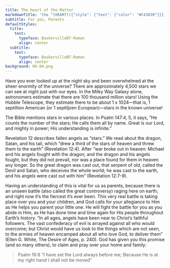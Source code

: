 ```yaml
---
title: The heart of the Matter
markdownTitle: 'the ^[HEART]({"style": {"text": {"color": "#C43839"}}}) of the ^[MATTER]({"style": {"text": {"color": "#006EB6"}}})'
subtitle: For you, Parents
defaultStyles:
  title:
    text:
      typeface: BaskervilleBT-Roman
      align: center
  subtitle:
    text:
      typeface: BaskervilleBT-Roman
      align: center
background: 06-04.png
---
```


Have you ever looked up at the night sky and been overwhelmed at the sheer enormity of the universe? There are approximately 4,500 stars we can see at night just with our eyes. In the Milky Way Galaxy alone, astronomers estimate that there are 100 thousand million stars! Using the Hubble Telescope, they estimate there to be about 1 x 1024—that is, 1 septillion American (or 1 septiljoen European)—stars in the known universe! 

The Bible mentions stars in various places. In Psalm 147:4, 5, it says, “He counts the number of the stars; He calls them all by name. Great is our Lord, and mighty in power; His understanding is infinite.”

Revelation 12 describes fallen angels as “stars.” We read about the dragon, Satan, and his tail, which “drew a third of the stars of heaven and threw them to the earth” (Revelation 12:4). After “war broke out in heaven: Michael and his angels fought with the dragon; and the dragon and his angels fought, but they did not prevail, nor was a place found for them in heaven any longer. So the great dragon was cast out, that serpent of old, called the Devil and Satan, who deceives the whole world; he was cast to the earth, and his angels were cast out with him” (Revelation 12:7-9). 

Having an understanding of this is vital for us as parents, because there is an unseen battle (also called the great controversy) raging here on earth; and right now it’s the fiercest it’s ever been. This very real battle is taking place over you and your children, and God calls for your allegiance to Him as He helps you parent your little one. He will fight the battle for you as you abide in Him, as He has done time and time again for His people throughout Earth’s history. “In all ages, angels have been near to Christ’s faithful followers. The vast confederacy of evil is arrayed against all who would overcome; but Christ would have us look to the things which are not seen, to the armies of heaven encamped about all who love God, to deliver them” (Ellen G. White, The Desire of Ages, p. 240). God has given you this promise (and so many others), to claim and pray over your home and family:

> <callout>Psalm 16:8</callout>
> “I have set the Lord always before me; Because He is at my right hand I shall not be moved” 